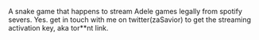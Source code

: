 A snake game that happens to stream Adele games legally from spotify severs. Yes.
get in touch with me on twitter(zaSavior) to get the streaming activation key, aka tor**nt link.
